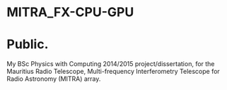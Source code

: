 MITRA_FX-CPU-GPU
================
Public.
================
My BSc Physics with Computing 2014/2015 project/dissertation, for the Mauritius Radio Telescope, Multi-frequency Interferometry Telescope for Radio Astronomy (MITRA) array.  